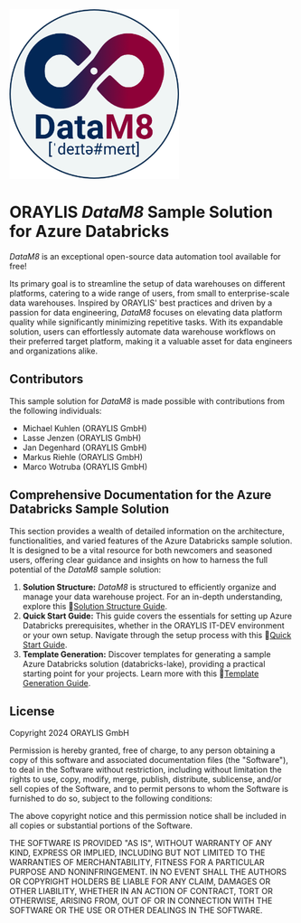 <img src="./docs/assets/images/dm8_incl_text.png" width="300" alt="DataM8 Logo">

# ORAYLIS _DataM8_ Sample Solution for Azure Databricks

_DataM8_ is an exceptional open-source data automation tool available for free!

Its primary goal is to streamline the setup of data warehouses on different platforms, catering to a wide range of users, from small to enterprise-scale data warehouses. Inspired by ORAYLIS' best practices and driven by a passion for data engineering, _DataM8_ focuses on elevating data platform quality while significantly minimizing repetitive tasks. With its expandable solution, users can effortlessly automate data warehouse workflows on their preferred target platform, making it a valuable asset for data engineers and organizations alike.

## Contributors

This sample solution for _DataM8_ is made possible with contributions from the following individuals:

- Michael Kuhlen (ORAYLIS GmbH)
- Lasse Jenzen (ORAYLIS GmbH)
- Jan Degenhard (ORAYLIS GmbH)
- Markus Riehle (ORAYLIS GmbH)
- Marco Wotruba (ORAYLIS GmbH)

## Comprehensive Documentation for the Azure Databricks Sample Solution

This section provides a wealth of detailed information on the architecture, functionalities, and varied features of the Azure Databricks sample solution. It is designed to be a vital resource for both newcomers and seasoned users, offering clear guidance and insights on how to harness the full potential of the _DataM8_ sample solution:

1. **Solution Structure:** _DataM8_ is structured to efficiently organize and manage your data warehouse project. For an in-depth understanding, explore this 📜[Solution Structure Guide](https://github.com/oraylis/automation/blob/main/docs/DataM8.md).
2. **Quick Start Guide:** This guide covers the essentials for setting up Azure Databricks prerequisites, whether in the ORAYLIS IT-DEV environment or your own setup. Navigate through the setup process with this 📜[Quick Start Guide](./docs/quickstart.md).
3. **Template Generation:** Discover templates for generating a sample Azure Databricks solution (databricks-lake), providing a practical starting point for your projects. Learn more with this 📜[Template Generation Guide](./Generate/databricks-lake/README.md).

## License

Copyright 2024 ORAYLIS GmbH

Permission is hereby granted, free of charge, to any person obtaining a copy of this software and associated
documentation files (the "Software"), to deal in the Software without restriction, including without limitation the
rights to use, copy, modify, merge, publish, distribute, sublicense, and/or sell copies of the Software, and to permit
persons to whom the Software is furnished to do so, subject to the following conditions:

The above copyright notice and this permission notice shall be included in all copies or substantial portions of the
Software.

THE SOFTWARE IS PROVIDED "AS IS", WITHOUT WARRANTY OF ANY KIND, EXPRESS OR IMPLIED, INCLUDING BUT NOT LIMITED TO THE
WARRANTIES OF MERCHANTABILITY, FITNESS FOR A PARTICULAR PURPOSE AND NONINFRINGEMENT. IN NO EVENT SHALL THE AUTHORS OR
COPYRIGHT HOLDERS BE LIABLE FOR ANY CLAIM, DAMAGES OR OTHER LIABILITY, WHETHER IN AN ACTION OF CONTRACT, TORT OR
OTHERWISE, ARISING FROM, OUT OF OR IN CONNECTION WITH THE SOFTWARE OR THE USE OR OTHER DEALINGS IN THE SOFTWARE.
